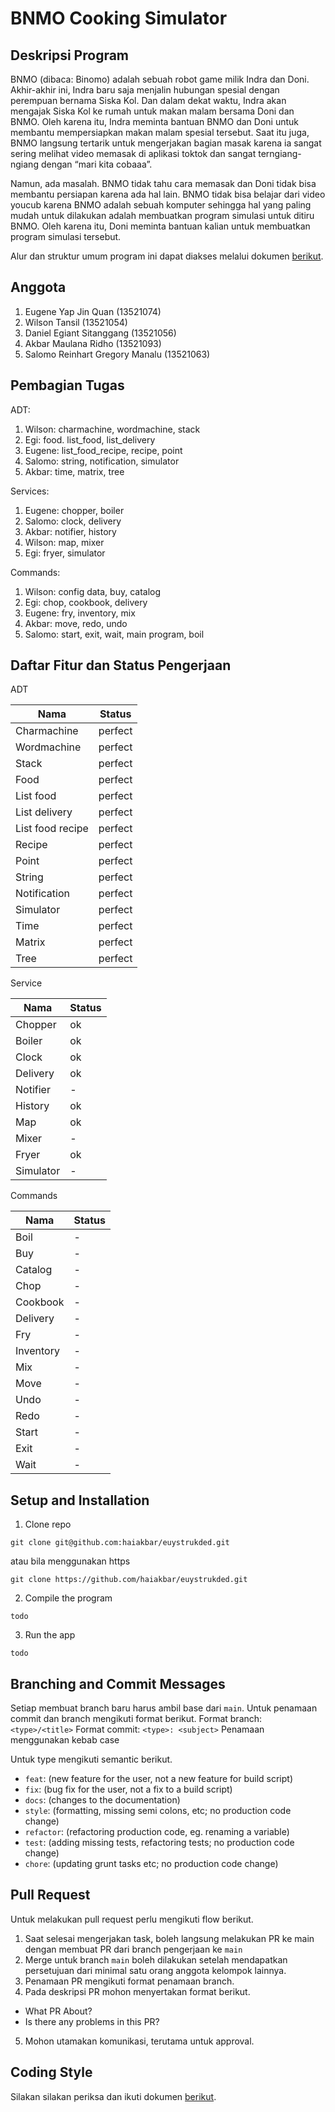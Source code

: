 # BNMO Cooking Simulator

## Deskripsi Program

BNMO (dibaca: Binomo) adalah sebuah robot game milik Indra dan Doni. Akhir-akhir ini, Indra baru saja menjalin hubungan
spesial dengan perempuan bernama Siska Kol. Dan dalam dekat waktu, Indra akan mengajak Siska Kol ke rumah untuk makan
malam bersama Doni dan BNMO. Oleh karena itu, Indra meminta bantuan BNMO dan Doni untuk membantu mempersiapkan makan
malam spesial tersebut. Saat itu juga, BNMO langsung tertarik untuk mengerjakan bagian masak karena ia sangat sering
melihat video memasak di aplikasi toktok dan sangat terngiang-ngiang dengan “mari kita cobaaa”.

Namun, ada masalah. BNMO tidak tahu cara memasak dan Doni tidak bisa membantu persiapan karena ada hal lain. BNMO tidak
bisa belajar dari video youcub karena BNMO adalah sebuah komputer sehingga hal yang paling mudah untuk dilakukan adalah
membuatkan program simulasi untuk ditiru BNMO. Oleh karena itu, Doni meminta bantuan kalian untuk membuatkan program
simulasi tersebut.

Alur dan struktur umum program ini dapat diakses melalui dokumen [berikut](CODE_STYLE.md).

## Anggota

1. Eugene Yap Jin Quan (13521074)
2. Wilson Tansil (13521054)
3. Daniel Egiant Sitanggang (13521056)
4. Akbar Maulana Ridho (13521093)
5. Salomo Reinhart Gregory Manalu (13521063)

## Pembagian Tugas

ADT:

1. Wilson: charmachine, wordmachine, stack
2. Egi: food. list_food, list_delivery
3. Eugene: list_food_recipe, recipe, point
4. Salomo: string, notification, simulator
5. Akbar: time, matrix, tree

Services:

1. Eugene: chopper, boiler
2. Salomo: clock, delivery
3. Akbar: notifier, history
4. Wilson: map, mixer
5. Egi: fryer, simulator

Commands:

1. Wilson: config data, buy, catalog
2. Egi: chop, cookbook, delivery
3. Eugene: fry, inventory, mix
4. Akbar: move, redo, undo
5. Salomo: start, exit, wait, main program, boil

## Daftar Fitur dan Status Pengerjaan

ADT

| Nama             | Status  |
|------------------|---------|
| Charmachine      | perfect |
| Wordmachine      | perfect |
| Stack            | perfect |
| Food             | perfect |
| List food        | perfect |
| List delivery    | perfect |
| List food recipe | perfect |
| Recipe           | perfect |
| Point            | perfect |
| String           | perfect |
| Notification     | perfect |
| Simulator        | perfect |
| Time             | perfect |
| Matrix           | perfect |
| Tree             | perfect |

Service

| Nama      | Status |
|-----------|--------|
| Chopper   | ok     |
| Boiler    | ok     |
| Clock     | ok     |
| Delivery  | ok     |
| Notifier  | -      |
| History   | ok     |
| Map       | ok     |
| Mixer     | -      |
| Fryer     | ok     |
| Simulator | -      |

Commands

| Nama      | Status |
|-----------|--------|
| Boil      | -      |
| Buy       | -      |
| Catalog   | -      |
| Chop      | -      |
| Cookbook  | -      |
| Delivery  | -      |
| Fry       | -      |
| Inventory | -      |
| Mix       | -      |
| Move      | -      |
| Undo      | -      |
| Redo      | -      |
| Start     | -      |
| Exit      | -      |
| Wait      | -      |

## Setup and Installation

1. Clone repo

```
git clone git@github.com:haiakbar/euystrukded.git
```

atau bila menggunakan https

```
git clone https://github.com/haiakbar/euystrukded.git
```

2. Compile the program

```
todo
```

3. Run the app

```
todo
```

## Branching and Commit Messages

Setiap membuat branch baru harus ambil base dari `main`. Untuk penamaan commit dan branch mengikuti format berikut.
Format branch: `<type>/<title>`
Format commit: `<type>: <subject>`
Penamaan menggunakan kebab case

Untuk type mengikuti semantic berikut.

- `feat`: (new feature for the user, not a new feature for build script)
- `fix`: (bug fix for the user, not a fix to a build script)
- `docs`: (changes to the documentation)
- `style`: (formatting, missing semi colons, etc; no production code change)
- `refactor`: (refactoring production code, eg. renaming a variable)
- `test`: (adding missing tests, refactoring tests; no production code change)
- `chore`: (updating grunt tasks etc; no production code change)

## Pull Request

Untuk melakukan pull request perlu mengikuti flow berikut.

1. Saat selesai mengerjakan task, boleh langsung melakukan PR ke main dengan membuat PR dari branch pengerjaan ke `main`
2. Merge untuk branch `main` boleh dilakukan setelah mendapatkan persetujuan dari minimal satu orang anggota kelompok
   lainnya.
3. Penamaan PR mengikuti format penamaan branch.
4. Pada deskripsi PR mohon menyertakan format berikut.

- What PR About?
- Is there any problems in this PR?

5. Mohon utamakan komunikasi, terutama untuk approval.

## Coding Style

Silakan silakan periksa dan ikuti dokumen [berikut](CODE_STYLE.md).